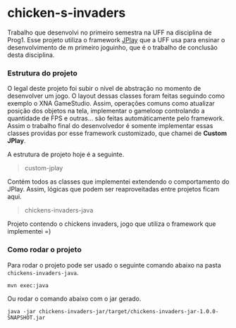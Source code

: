 # chicken-s-invaders

Trabalho que desenvolvi no primeiro semestra na UFF na disciplina de Prog1. Esse projeto utiliza o framework [JPlay](http://www2.ic.uff.br/jplay/index.html) que a UFF usa para ensinar o desenvolvimento de m primeiro joguinho, que é o trabalho de conclusão desta disciplina. 



### Estrutura do projeto

O legal deste projeto foi subir o nível de abstração no momento de desenvolver um jogo. O layout dessas classes foram feitas seguindo como exemplo o XNA GameStudio. Assim, operações comuns como atualizar posição dos objetos na tela, implementar o gameloop controlando a quantidade de FPS e outras... são feitas automáticamente pelo framework. Assim o trabalho final do desenvolvedor é somente implementar essas classes providas por esse framework customizado, que chamei de **Custom JPlay**.

A estrutura de projeto hoje é a seguinte.

> custom-jplay

Contém todos as classes que implementei extendendo o comportamento do JPlay. Assim, lógicas que podem ser reaproveitadas entre projetos ficam aqui.

> chickens-invaders-java

Projeto contendo o chickens invaders, jogo que utiliza o framework que implementei =)


### Como rodar o projeto

Para rodar o projeto pode ser usado o seguinte comando abaixo na pasta ```chickens-invaders-java```.

```
mvn exec:java
```
Ou rodar o comando abaixo com o jar gerado.
```
java -jar chickens-invaders-jar/target/chickens-invaders-jar-1.0.0-SNAPSHOT.jar
```
